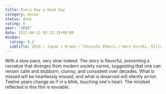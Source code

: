 ```yaml
---
title: Every Day a Good Day
category: movie
status: done
rating: 5
year: "2018"
date: 2021-04-11 03:33:15+08:00
douban:
  rating: 8.2
  subtitle: 2018 / Japan / Drama / Tatsushi Ohmori / Haru Kuroki, Kirin Kiki
---
```


With a slow pace, very slow indeed. The story is flavorful, presenting a narrative that diverges from modern society norms, suggesting that one can remain calm and stubborn, clumsy, and consistent over decades. What is missed will be heartlessly missed, and what is deserved will silently arrive. Twelve years change as if in a blink, touching one's heart. The mindset reflected in this film is enviable.
